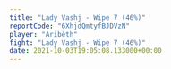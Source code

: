 ```yaml
---
title: "Lady Vashj - Wipe 7 (46%)"
reportCode: "6XhjdQmtyfBJDVzN"
player: "Aribèth"
fight: "Lady Vashj - Wipe 7 (46%)"
date: 2021-10-03T19:05:08.133000+00:00
---
```

